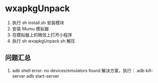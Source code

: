 # wxapkgUnpack

1. 执行 sh install.sh 安装模块
2. 安装 Mumu 模拟器
3. 在模拟器上的微信上打开小程序
4. 执行 sh wxapkgUnpack.sh 解压

## 问题汇总

1. adb shell error: no devices/emulators found
   解决方案，执行：
   adb kill-server
   adb start-server
